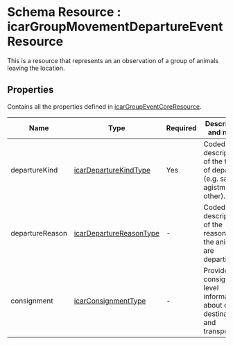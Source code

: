 # Schema Resource : icarGroupMovementDepartureEventResource

This is a resource that represents an an observation of a group of animals leaving the location.

## Properties

Contains all the properties defined in [icarGroupEventCoreResource](../resources/icarGroupEventCoreResource.md).

| Name | Type | Required | Description and notes |
| --- | --- | --- | --- |
| departureKind | [icarDepartureKindType](../../enums/icarDepartureKindType.json) | Yes | Coded description of the type of departure (e.g. sale, agistment, other). |
| departureReason | [icarDepartureReasonType](../../enums/icarDepartureReasonType.json) | - | Coded description of the reason why the animals are departing. |
| consignment | [icarConsignmentType](../types/icarConsignmentType.md) | - | Provides consignment level information about origin, destination, and transport. |
